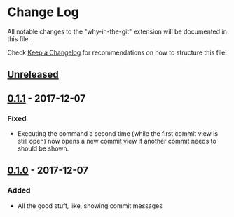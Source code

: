 # Change Log

All notable changes to the "why-in-the-git" extension will be documented in this
file.

Check [Keep a Changelog](http://keepachangelog.com/) for recommendations on how
to structure this file.

## [Unreleased]

## [0.1.1] - 2017-12-07
### Fixed
- Executing the command a second time (while the first commit view is still
  open) now opens a new commit view if another commit needs to should be shown.

## [0.1.0] - 2017-12-07
### Added
- All the good stuff, like, showing commit messages


[Unreleased]: https://github.com/killercup/vscode-why-in-the-git/compare/v0.1.0...HEAD
[0.1.1]: https://github.com/killercup/vscode-why-in-the-git/compare/v0.1.0...v0.1.1
[0.1.0]: https://github.com/killercup/vscode-why-in-the-git/compare/f5b72fc141cd7c22af3a7118668f149da32956ff...v0.1.0
